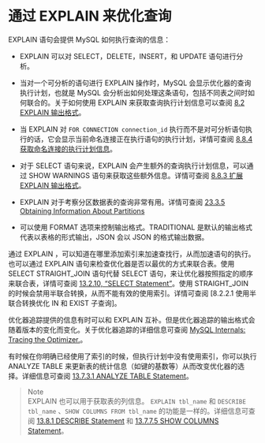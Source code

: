 # 通过 EXPLAIN 来优化查询

EXPLAIN 语句会提供 MySQL 如何执行查询的信息：

- EXPLAIN 可以对 SELECT，DELETE，INSERT，和 UPDATE 语句进行分析。

- 当对一个可分析的语句进行 EXPLAIN 操作时，MySQL 会显示优化器的查询执行计划，也就是 MySQL 会分析出如何处理这条语句，包括不同表之间时如何联合的。关于如何使用 EXPLAIN 来获取查询执行计划信息可以查阅 [8.2 EXPLAIN 输出格式](https://dev.mysql.com/doc/refman/8.0/en/explain-output.html)。

- 当 EXPLAIN 对 `FOR CONNECTION connection_id` 执行而不是对可分析语句执行的话，它会显示当前命名连接正在执行语句的执行计划，详情可查阅 [8.8.4 获取命名连接的执行计划信息](https://dev.mysql.com/doc/refman/8.0/en/explain-for-connection.html)。

- 对于 SELECT 语句来说，EXPLAIN 会产生额外的查询执行计划信息，可以通过 SHOW WARNINGS 语句来获取这些额外信息。详情可查阅 [8.8.3 扩展 EXPLAIN 输出格式](https://dev.mysql.com/doc/refman/8.0/en/explain-extended.html)。

- EXPLAIN 对于考察分区数据表的查询非常有用。详情可查阅 [23.3.5 Obtaining Information About Partitions](https://dev.mysql.com/doc/refman/8.0/en/partitioning-info.html)

- 可以使用 FORMAT 选项来控制输出格式。TRADITIONAL 是默认的输出格式代表以表格的形式输出，JSON 会以 JSON 的格式输出数据。

通过 EXPLAIN ，可以知道在哪里添加索引来加速查找行，从而加速语句的执行。也可以通过 EXPLAIN 语句来检查优化器是否以最优的方式来联合表。使用 SELECT STRAIGHT_JOIN 语句代替 SELECT 语句，来让优化器按照指定的顺序来联合表，详情可查阅 [13.2.10, “SELECT Statement”](https://dev.mysql.com/doc/refman/8.0/en/select.html)。使用 STRAIGHT_JOIN 的时候会禁用半联合转换，从而不能有效的使用索引。详情可查阅 [8.2.2.1 使用半联合转换优化 IN 和 EXIST 子查询]。

优化器追踪提供的信息有时可以和 EXPLAIN 互补。但是优化器追踪的输出格式会随着版本的变化而变化。关于优化器追踪的详细信息可查阅 [MySQL Internals: Tracing the Optimizer.](https://dev.mysql.com/doc/internals/en/optimizer-tracing.html)。

有时候在你明确已经使用了索引的时候，但执行计划中没有使用索引，你可以执行 ANALYZE TABLE 来更新表的统计信息（如键的基数等）从而改变优化器的选择。详细信息可查阅 [13.7.3.1 ANALYZE TABLE Statement](https://dev.mysql.com/doc/refman/8.0/en/analyze-table.html)。

>Note</br>
> EXPLAIN 也可以用于获取表的列信息。 `EXPLAIN tbl_name` 和 `DESCRIBE tbl_name` 、`SHOW COLUMNS FROM tbl_name` 的功能是一样的。详细信息可查阅 [13.8.1 DESCRIBE Statement](https://dev.mysql.com/doc/refman/8.0/en/describe.html) 和 [13.7.7.5 SHOW COLUMNS Statement](https://dev.mysql.com/doc/refman/8.0/en/show-columns.html)。
